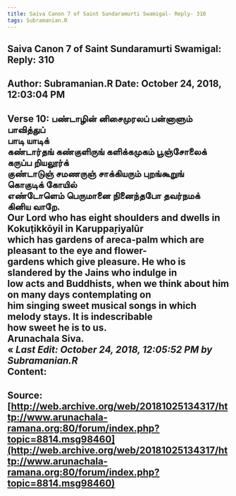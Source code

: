 ```yaml
--- 
title: Saiva Canon 7 of Saint Sundaramurti Swamigal- Reply- 310   
tags: Subramanian.R  
---  
```

##  Saiva Canon 7 of Saint Sundaramurti Swamigal: Reply: 310  
Author: Subramanian.R       Date: October 24, 2018, 12:03:04 PM  
---  
Verse 10: பண்டாழின் னிசைமுரலப் பன்னாளும் பாவித்துப்   
 பாடி யாடிக்   
கண்டார்தங் கண்குளிருங் களிக்கமுகம் பூஞ்சோலைக்   
 கருப்ப றியலூர்க்   
குண்டாடுஞ் சமணருஞ் சாக்கியரும் புறங்கூறுங்   
 கொகுடிக் கோயில்   
எண்டோளெம் பெருமானை நினைந்தபோ தவர்நமக்   
 கினிய வாறே.   
Our Lord who has eight shoulders and dwells in Kokuṭikkōyil in Karuppaṟiyalūr  
which has gardens of areca-palm which are pleasant to the eye and flower-  
gardens which give pleasure. He who is slandered by the Jains who indulge in  
low acts and Buddhists, when we think about him on many days contemplating on  
him singing sweet musical songs in which melody stays. It is indescribable  
how sweet he is to us.   
Arunachala Siva.  
« _Last Edit: October 24, 2018, 12:05:52 PM by Subramanian.R_  
Content:
 ---  
Source:[http://web.archive.org/web/20181025134317/http://www.arunachala-ramana.org:80/forum/index.php?topic=8814.msg98460](http://web.archive.org/web/20181025134317/http://www.arunachala-ramana.org:80/forum/index.php?topic=8814.msg98460)   
---  

